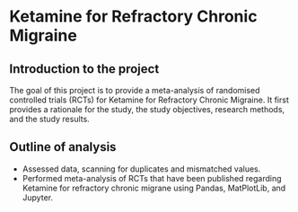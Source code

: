 # Ketamine for Refractory Chronic Migraine


## Introduction to the project

The goal of this project is to provide a meta-analysis of randomised controlled trials (RCTs) for Ketamine for Refractory Chronic Migraine.
It first provides a rationale for the study, the study objectives, research methods, and the study results.


## Outline of analysis
* Assessed data, scanning for duplicates and mismatched values.
* Performed meta-analysis of RCTs that have been published regarding Ketamine for refractory chronic migrane using Pandas, MatPlotLib, and Jupyter.
